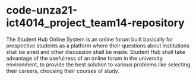 # code-unza21-ict4014_project_team14-repository
The Student Hub Online System is an online forum built basically for prospective students as a platform where their questions about institutions shall be aired and other discussion shall be made. Student Hub shall take advantage of the usefulness of an online forum in the university environment, to provide the best solution to various problems like selecting their careers, choosing their courses of study. 
